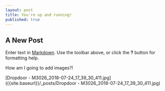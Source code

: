 ```yaml
---
layout: post
title: You're up and running!
published: true
---
```

## A New Post

Enter text in [Markdown](http://daringfireball.net/projects/markdown/). Use the toolbar above, or click the **?** button for formatting help.

How am I going to add images?!

[Dropdoor - M3026_2018-07-24_17_39_30_411.jpg]({{site.baseurl}}/_posts/Dropdoor - M3026_2018-07-24_17_39_30_411.jpg)

